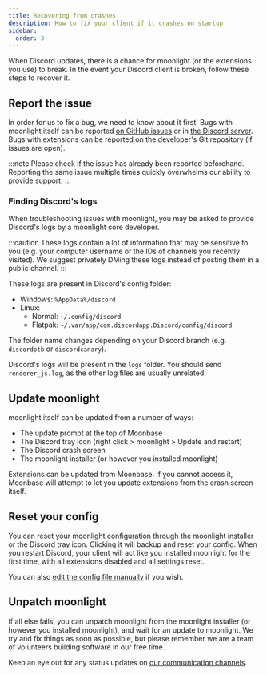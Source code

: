 ```yaml
---
title: Recovering from crashes
description: How to fix your client if it crashes on startup
sidebar:
  order: 3
---
```


When Discord updates, there is a chance for moonlight (or the extensions you use) to break. In the event your Discord client is broken, follow these steps to recover it.

## Report the issue

In order for us to fix a bug, we need to know about it first! Bugs with moonlight itself can be reported [on GitHub issues](https://github.com/moonlight-mod/moonlight/issues) or in [the Discord server](https://discord.gg/FdZBTFCP6F). Bugs with extensions can be reported on the developer's Git repository (if issues are open).

:::note
Please check if the issue has already been reported beforehand. Reporting the same issue multiple times quickly overwhelms our ability to provide support.
:::

### Finding Discord's logs

When troubleshooting issues with moonlight, you may be asked to provide Discord's logs by a moonlight core developer.

:::caution
These logs contain a lot of information that may be sensitive to you (e.g. your computer username or the IDs of channels you recently visited). We suggest privately DMing these logs instead of posting them in a public channel.
:::

These logs are present in Discord's config folder:

- Windows: `%AppData%/discord`
- Linux:
  - Normal: `~/.config/discord`
  - Flatpak: `~/.var/app/com.discordapp.Discord/config/discord`

The folder name changes depending on your Discord branch (e.g. `discordptb` or `discordcanary`).

Discord's logs will be present in the `logs` folder. You should send `renderer_js.log`, as the other log files are usually unrelated.

## Update moonlight

moonlight itself can be updated from a number of ways:

- The update prompt at the top of Moonbase
- The Discord tray icon (right click > moonlight > Update and restart)
- The Discord crash screen
- The moonlight installer (or however you installed moonlight)

Extensions can be updated from Moonbase. If you cannot access it, Moonbase will attempt to let you update extensions from the crash screen itself.

## Reset your config

You can reset your moonlight configuration through the moonlight installer or the Discord tray icon. Clicking it will backup and reset your config. When you restart Discord, your client will act like you installed moonlight for the first time, with all extensions disabled and all settings reset.

You can also [edit the config file manually](/using/getting-started#editing-moonlights-config) if you wish.

## Unpatch moonlight

If all else fails, you can unpatch moonlight from the moonlight installer (or however you installed moonlight), and wait for an update to moonlight. We try and fix things as soon as possible, but please remember we are a team of volunteers building software in our free time.

Keep an eye out for any status updates on [our communication channels](/using/communications).
